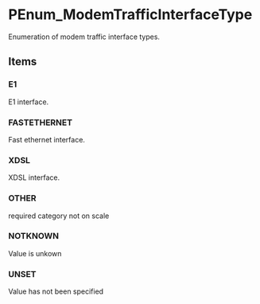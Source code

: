 # PEnum_ModemTrafficInterfaceType

Enumeration of modem traffic interface types.<!-- end of definition -->

## Items

### E1
E1 interface.

### FASTETHERNET
Fast ethernet interface.

### XDSL
XDSL interface.

### OTHER
required category not on scale

### NOTKNOWN
Value is unkown

### UNSET
Value has not been specified
